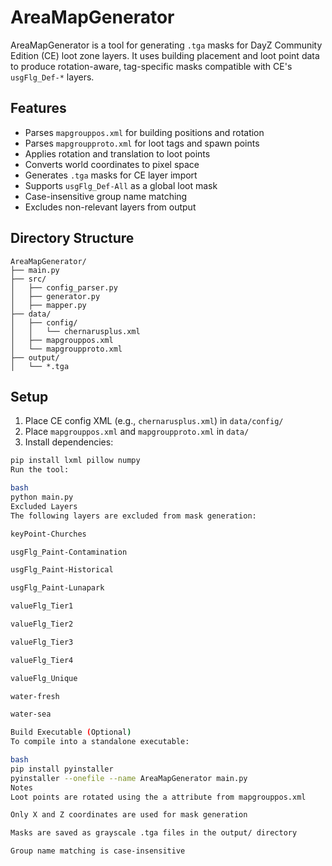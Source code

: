# AreaMapGenerator

AreaMapGenerator is a tool for generating `.tga` masks for DayZ Community Edition (CE) loot zone layers. It uses building placement and loot point data to produce rotation-aware, tag-specific masks compatible with CE's `usgFlg_Def-*` layers.

## Features

- Parses `mapgrouppos.xml` for building positions and rotation
- Parses `mapgroupproto.xml` for loot tags and spawn points
- Applies rotation and translation to loot points
- Converts world coordinates to pixel space
- Generates `.tga` masks for CE layer import
- Supports `usgFlg_Def-All` as a global loot mask
- Case-insensitive group name matching
- Excludes non-relevant layers from output

## Directory Structure
```
AreaMapGenerator/
├── main.py
├── src/
│   ├── config_parser.py
│   ├── generator.py
│   ├── mapper.py
├── data/
│   ├── config/
│   │   └── chernarusplus.xml
│   ├── mapgrouppos.xml
│   └── mapgroupproto.xml
├── output/
│   └── *.tga
```


## Setup

1. Place CE config XML (e.g., `chernarusplus.xml`) in `data/config/`
2. Place `mapgrouppos.xml` and `mapgroupproto.xml` in `data/`
3. Install dependencies:

```bash
pip install lxml pillow numpy
Run the tool:

bash
python main.py
Excluded Layers
The following layers are excluded from mask generation:

keyPoint-Churches

usgFlg_Paint-Contamination

usgFlg_Paint-Historical

usgFlg_Paint-Lunapark

valueFlg_Tier1

valueFlg_Tier2

valueFlg_Tier3

valueFlg_Tier4

valueFlg_Unique

water-fresh

water-sea

Build Executable (Optional)
To compile into a standalone executable:

bash
pip install pyinstaller
pyinstaller --onefile --name AreaMapGenerator main.py
Notes
Loot points are rotated using the a attribute from mapgrouppos.xml

Only X and Z coordinates are used for mask generation

Masks are saved as grayscale .tga files in the output/ directory

Group name matching is case-insensitive
